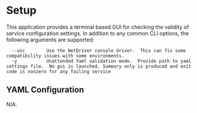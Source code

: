 # Setup

This application provides a terminal based GUI for checking the validity of service configuration settings. In addition to any common CLI options, the following arguments are supported:

```console
  --usc        Use the NetDriver console driver.  This can fix some compatibility issues with some environments.
  -y           Unattended Yaml validation mode.  Provide path to yaml settings file.  No gui is launched. Summary only is produced and exit code is nonzero for any failing service
```

## YAML Configuration

N/A.
